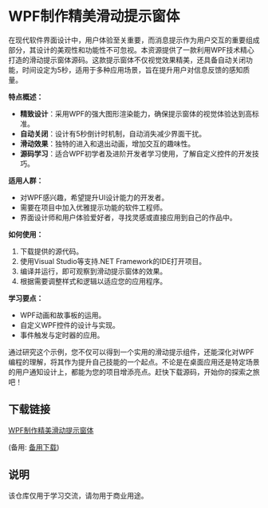 # WPF制作精美滑动提示窗体

在现代软件界面设计中，用户体验至关重要，而消息提示作为用户交互的重要组成部分，其设计的美观性和功能性不可忽视。本资源提供了一款利用WPF技术精心打造的滑动提示窗体源码。这款提示窗体不仅视觉效果精美，还具备自动关闭功能，时间设定为5秒，适用于多种应用场景，旨在提升用户对信息反馈的感知质量。

**特点概述：**
- **精致设计**：采用WPF的强大图形渲染能力，确保提示窗体的视觉体验达到高标准。
- **自动关闭**：设计有5秒倒计时机制，自动消失减少界面干扰。
- **滑动效果**：独特的进入和退出动画，增加交互的趣味性。
- **源码学习**：适合WPF初学者及进阶开发者学习使用，了解自定义控件的开发技巧。

**适用人群：**
- 对WPF感兴趣，希望提升UI设计能力的开发者。
- 需要在项目中加入优雅提示功能的软件工程师。
- 界面设计师和用户体验爱好者，寻找灵感或直接应用到自己的作品中。

**如何使用：**
1. 下载提供的源代码。
2. 使用Visual Studio等支持.NET Framework的IDE打开项目。
3. 编译并运行，即可观察到滑动提示窗体的效果。
4. 根据需要调整样式和逻辑以适应您的应用程序。

**学习要点：**
- WPF动画和故事板的运用。
- 自定义WPF控件的设计与实现。
- 事件触发与定时器的应用。

通过研究这个示例，您不仅可以得到一个实用的滑动提示组件，还能深化对WPF编程的理解，将其作为提升自己技能的一个起点。不论是在桌面应用还是特定场景的用户通知设计上，都能为您的项目增添亮点。赶快下载源码，开始你的探索之旅吧！

## 下载链接
[WPF制作精美滑动提示窗体](https://pan.quark.cn/s/7f3898a34071) 

(备用: [备用下载](https://pan.baidu.com/s/1R94a2QiZ2XeSUprOIhN7JA?pwd=1234))

## 说明

该仓库仅用于学习交流，请勿用于商业用途。
